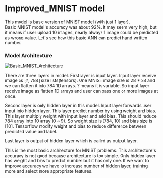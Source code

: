 Improved_MNIST model
====================

This model is basic version of MNIST model (with just 1 layer).  
Basic MNIST model's accuracy was about 92%. It may seem very high, but it means if user upload 10 images, nearly always 1 image could be predicted as wrong value. Let's see how this basic ANN can predict hand written number.

### Model Architecture

![Basic_MNIST_Architecture](https://i.imgur.com/QQ7A5XO.jpg)

There are three layers in model. First layer is input layer. Input layer receive image as [?, 784] size lists(tensors). One MNIST image size is 28 * 28 and we can flatten it into 784 1D arrays. ? means it is variable. So input layer receive image as flatten 1D arrays and user can pass one or more images at once.

Second layer is only hidden layer in this model. Input layer forwards user input into hidden layer. This layer predict number by using weight and bias. This layer multiply weight with input layer and add bias. This should reduce 784 array into 10 array (0 ~ 9). So weight size is [784, 10] and bias size is [10]. Tensorflow modify weight and bias to reduce difference between predicted value and label.

Last layer is output of hidden layer which is called as output layer.

This is the most basic architecture for MNIST problems. This architecture's accuracy is not good because architecture is too simple. Only hidden layer has weight and bias to predict number but it has only one. If we want to improve accuracy we have to increase number of hidden layer, training more and select more appropriate features.
